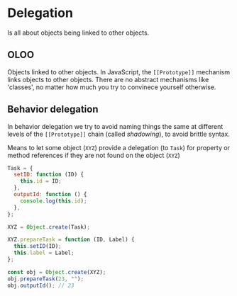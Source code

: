 # Delegation

Is all about objects being linked to other objects.

## OLOO

Objects linked to other objects. In JavaScript, the `[[Prototype]]` mechanism links objects to other objects. There are no abstract mechanisms like 'classes', no matter how much you try to convinece yourself otherwise.

## Behavior delegation

In behavior delegation we try to avoid naming things the same at different levels of the `[[Prototype]]` chain (called _shadowing_), to avoid brittle syntax.

Means to let some object (`XYZ`) provide a delegation (to `Task`) for property or method references if they are not found on the object (`XYZ`)

```js
Task = {
  setID: function (ID) {
    this.id = ID;
  },
  outputId: function () {
    console.log(this.id);
  },
};

XYZ = Object.create(Task);

XYZ.prepareTask = function (ID, Label) {
  this.setID(ID);
  this.label = Label;
};

const obj = Object.create(XYZ);
obj.prepareTask(23, "");
obj.outputId(); // 23
```
